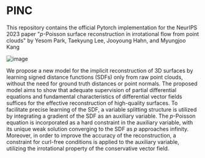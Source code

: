 # PINC
This repository contains the official Pytorch implementation for the NeurIPS 2023 paper "$p$-Poisson surface reconstruction in irrotational flow from point clouds"
by Yesom Park, Taekyung Lee, Jooyoung Hahn, and Myungjoo Kang

![image](https://github.com/Yebbi/PINC/assets/82932461/f90e9fa4-6bb7-4eec-af56-7599c8fbf314)



We propose a new model for the implicit reconstruction of 3D surfaces by learning signed distance functions (SDFs) only from raw point clouds, without the need for ground truth distances or point normals. The proposed model aims to show that adequate supervision of partial differential equations and fundamental characteristics of differential vector fields suffices for the effective reconstruction of high-quality surfaces. To facilitate precise learning of the SDF, a variable splitting structure is utilized by integrating a gradient of the SDF as an auxiliary variable. The $p$-Poisson equation is incorporated as a hard constraint in the auxiliary variable, with its unique weak solution converging to the SDF as $p$ approaches infinity.
Moreover, in order to improve the accuracy of the reconstruction, a constraint for curl-free conditions is applied to the auxiliary variable, utilizing the irrotational property of the conservative vector field.

